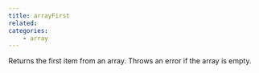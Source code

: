 ```yaml
---
title: arrayFirst
related:
categories:
    - array
---
```


Returns the first item from an array. Throws an error if the array is empty.